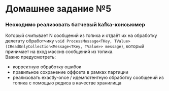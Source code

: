 # Домашнее задание №5

### Неоходимо реализовать батчевый kafka-консьюмер
Который считывает N сообщений из топика и отдаёт их на обработку делегату обработчику `void ProcessMessage<TKey, TValue>(IReadOnlyCollection<Message<TKey, TValue>> message)`, который принимает на вход массив сообщений из топика.  
Важно предусмотреть:
* корректную обработку ошибок
* правильное сохранение оффсета в рамках партиции
* реализовать exactly-once / идемпотентную обработку сообщений из топика с помощью редиса в качестве хранилища
